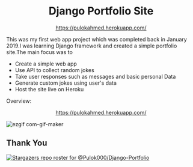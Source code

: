 <h1 align="center">Django Portfolio Site</h1>
<p align="center"><a href="https://pulokahmed.herokuapp.com/">https://pulokahmed.herokuapp.com/</a></p>

This was my first web app  project which was completed back in January 2019.I was learning Django framework and created a simple portfolio site.The main focus was to

- Create a simple web app
- Use API to collect random jokes
- Take user responses such as messages and basic personal Data
- Generate custom jokes using user's data
- Host the site live on Heroku
  

 
Overview:  
<p align="center"><a href="https://pulokahmed.herokuapp.com/">https://pulokahmed.herokuapp.com/</a></p>
<p align="center">
  
![ezgif com-gif-maker](https://user-images.githubusercontent.com/30721770/132342345-7499dffe-624c-4bbd-91cf-47cdcec029d3.gif)


</p>

## Thank You

[![Stargazers repo roster for @Pulok000/Django-Portfolio](https://reporoster.com/stars/Pulok000/Django-Portfolio)](https://github.com/Pulok000/Django-Portfolio/stargazers)



